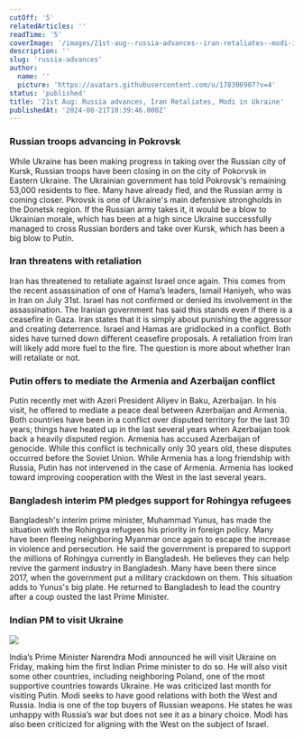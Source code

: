```yaml
---
cutOff: '5'
relatedArticles: ''
readTime: '5'
coverImage: '/images/21st-aug--russia-advances--iran-retaliates--modi-in-ukraine-c5Nz.jpg'
description: ''
slug: 'russia-advances'
author:
  name: ''
  picture: 'https://avatars.githubusercontent.com/u/178306907?v=4'
status: 'published'
title: '21st Aug: Russia advances, Iran Retaliates, Modi in Ukraine'
publishedAt: '2024-08-21T10:39:46.000Z'
---
```


### Russian troops advancing in Pokrovsk

While Ukraine has been making progress in taking over the Russian city of Kursk, Russian troops have been closing in on the city of Pokorvsk in Eastern Ukraine. The Ukrainian government has told Pokrovsk's remaining 53,000 residents to flee. Many have already fled, and the Russian army is coming closer. Pkrovsk is one of Ukraine's main defensive strongholds in the Donetsk region. If the Russian army takes it, it would be a blow to Ukrainian morale, which has been at a high since Ukraine successfully managed to cross Russian borders and take over Kursk, which has been a big blow to Putin.

### Iran threatens with retaliation

Iran has threatened to retaliate against Israel once again. This comes from the recent assassination of one of Hama’s leaders, Ismail Haniyeh, who was in Iran on July 31st. Israel has not confirmed or denied its involvement in the assassination. The Iranian government has said this stands even if there is a ceasefire in Gaza. Iran states that it is simply about punishing the aggressor and creating deterrence. Israel and Hamas are gridlocked in a conflict. Both sides have turned down different ceasefire proposals. A retaliation from Iran will likely add more fuel to the fire. The question is more about whether Iran will retaliate or not.

### Putin offers to mediate the Armenia and Azerbaijan conflict

Putin recently met with Azeri President Aliyev in Baku, Azerbaijan. In his visit, he offered to mediate a peace deal between Azerbaijan and Armenia. Both countries have been in a conflict over disputed territory for the last 30 years; things have heated up in the last several years when Azerbaijan took back a heavily disputed region. Armenia has accused Azerbaijan of genocide. While this conflict is technically only 30 years old, these disputes occurred before the Soviet Union. While Armenia has a long friendship with Russia, Putin has not intervened in the case of Armenia. Armenia has looked toward improving cooperation with the West in the last several years.

### Bangladesh interim PM pledges support for Rohingya refugees

Bangladesh's interim prime minister, Muhammad Yunus, has made the situation with the Rohingya refugees his priority in foreign policy. Many have been fleeing neighboring Myanmar once again to escape the increase in violence and persecution. He said the government is prepared to support the millions of Rohingya currently in Bangladesh. He believes they can help revive the garment industry in Bangladesh. Many have been there since 2017, when the government put a military crackdown on them. This situation adds to Yunus's big plate. He returned to Bangladesh to lead the country after a coup ousted the last Prime Minister.

### Indian PM to visit Ukraine

![](/images/21st-aug--russia-advances--iran-retaliates--modi-in-ukraine-M3MD.jpg)

India’s Prime Minister Narendra Modi announced he will visit Ukraine on Friday, making him the first Indian Prime minister to do so. He will also visit some other countries, including neighboring Poland, one of the most supportive countries towards Ukraine. He was criticized last month for visiting Putin. Modi seeks to have good relations with both the West and Russia. India is one of the top buyers of Russian weapons. He states he was unhappy with Russia’s war but does not see it as a binary choice. Modi has also been criticized for aligning with the West on the subject of Israel.